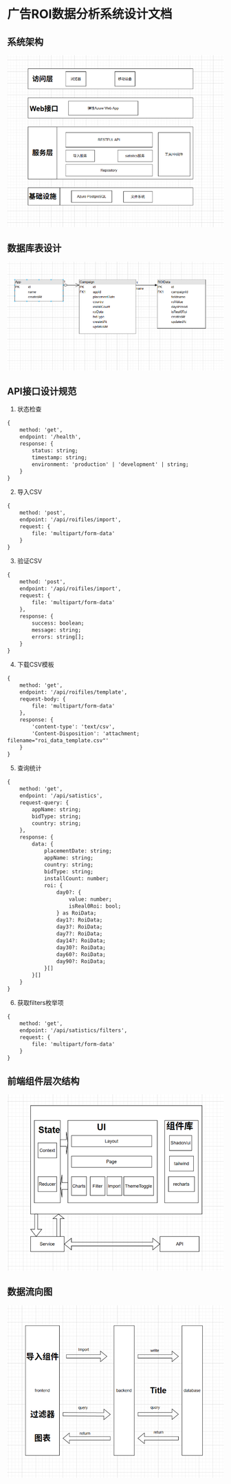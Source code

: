 # 广告ROI数据分析系统设计文档

## 系统架构
![系统架构图](./images/roi_system.png)

## 数据库表设计
![数据表设计图](./images/roi_database.png)

## API接口设计规范
1. 状态检查
```
{
    method: 'get',
    endpoint: '/health',
    response: {
        status: string;
        timestamp: string;
        environment: 'production' | 'development' | string;
    }
}
```
2. 导入CSV
```
{
    method: 'post',
    endpoint: '/api/roifiles/import',
    request: {
        file: 'multipart/form-data'        
    }
}
```
3. 验证CSV
```
{
    method: 'post',
    endpoint: '/api/roifiles/import',
    request: {
        file: 'multipart/form-data'        
    },
    response: {
        success: boolean;
        message: string;
        errors: string[];
    }
}
```
4. 下载CSV模板
```
{
    method: 'get',
    endpoint: '/api/roifiles/template',
    request-body: {
        file: 'multipart/form-data'        
    },
    response: {
        'content-type': 'text/csv',
        'Content-Disposition': 'attachment; filename="roi_data_template.csv"'
    }
}
```
5. 查询统计
```
{
    method: 'get',
    endpoint: '/api/satistics',
    request-query: {
        appName: string;
        bidType: string;
        country: string;
    },
    response: {
        data: {
            placementDate: string;
            appName: string;
            country: string;
            bidType: string;
            installCount: number;
            roi: {
                day0?: {
                    value: number;
                    isReal0Roi: bool;
                } as RoiData;
                day1?: RoiData;
                day3?: RoiData;
                day7?: RoiData;
                day14?: RoiData;
                day30?: RoiData;
                day60?: RoiData;
                day90?: RoiData;
            }[]
        }[]
    }
}
```
6. 获取filters枚举项
```
{
    method: 'get',
    endpoint: '/api/satistics/filters',
    request: {
        file: 'multipart/form-data'        
    }
}
```

## 前端组件层次结构
![前端组件层次图](./images/rio_webfront_componets.png)

## 数据流向图
![数据流向图](./images/rio_data_flow.png)

